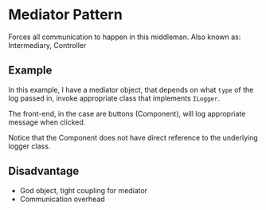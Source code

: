 # Mediator Pattern

Forces all communication to happen in this middleman. Also known as: Intermediary, Controller

## Example

In this example, I have a mediator object, that depends on what `type` of the log passed in, invoke appropriate class that implements `ILogger`.

The front-end, in the case are buttons (Component), will log appropriate message when clicked.

Notice that the Component does not have direct reference to the underlying logger class.

## Disadvantage

- God object, tight coupling for mediator
- Communication overhead
